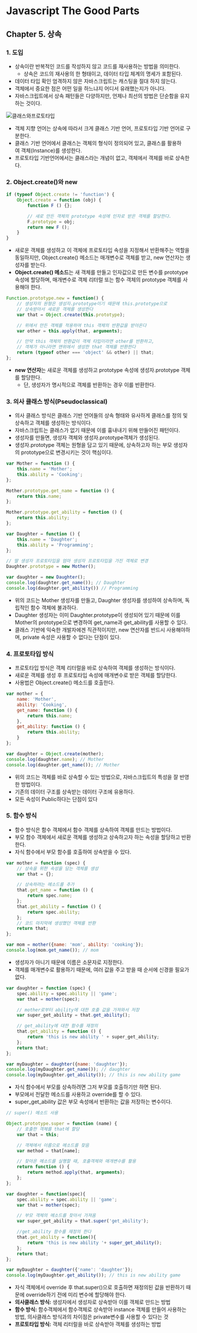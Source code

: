 # Javascript The Good Parts

## Chapter 5. 상속

### 1. 도입

- 상속이란 반복적인 코드를 작성하지 않고 코드를 재사용하는 방법을 의미한다.
  - 상속은 코드의 재사용의 한 형태이고, 데이터 타입 체계의 명세가 포함된다.
- 데이터 타입 확인 엄격하지 않은 자바스크립트는 캐스팅을 절대 하지 않는다.
- 객체에서 중요한 점은 어떤 일을 하느냐지 어디서 유래했는지가 아니다.
- 자바스크립트에서 상속 패턴들은 다양하지만, 언제나 최선의 방법은 단순함을 유지하는 것이다.

![클래스와프로토타입](https://user-images.githubusercontent.com/38815618/87803429-69407f80-c88d-11ea-849b-2c32f103754e.png)

- 객체 지향 언어는 상속에 따라서 크게 클래스 기반 언어, 프로토타입 기반 언어로 구분한다.
- 클래스 기반 언어에서 클래스는 객체의 형식이 정의되어 있고, 클래스를 활용하여 객체(Instance)를 생성한다.
- 프로토타입 기반언어에서는 클래스라는 개념이 없고, 객체에서 객체를 바로 상속한다.

### 2. Object.create()와 new

```javascript
if (typeof Object.create != 'function') {
    Object.create = function (obj) {
        function F () {};

        // 새로 만든 객체의 prototype 속성에 인자로 받은 객체를 할당한다.
        F.prototype = obj;
        return new F ();
    }
}
```

- 새로운 객체를 생성하고 이 객체에 프로토타입 속성을 지정해서 반환해주는 역할을 동일하지만, Object.create() 메소드는 매개변수로 객체를 받고, new 연산자는 생성자를 받는다.
- **Object.create() 메소드**는 새 객체를 만들고 인자값으로 만든 변수를 prototype 속성에 할당하며, 매개변수로 객체 리터럴 또는 함수 객체의 prototype 객체를 사용해야 한다.

```javascript
Function.prototype.new = function() {
    // 생성자의 원형은 생성자.prototype이기 때문에 this.prototype으로
    // 상속받아서 새로운 객체를 생성한다
    var that = Object.create(this.prototype);

    // 위에서 만든 객체를 적용하여 this 객체의 반환값을 받아온다
    var other = this.apply(that, arguments);

    // 만약 this 객체의 반환값이 객체 타입이라면 other를 반환하고,
    // 객체가 아니라면 맨위에서 생성한 that 객체를 반환한다
    return (typeof other === 'object' && other) || that;
};
```

- **new 연산자**는 새로운 객체를 생성하고 prototype 속성에 생성자.prototype 객체를 할당한다.
  - 단, 생성자가 명시적으로 객체를 반환하는 경우 이를 반환한다.

### 3. 의사 클래스 방식(Pseudoclassical)

- 의사 클래스 방식은 클래스 기반 언어들의 상속 형태와 유사하게 클래스를 정의 및 상속하고 객체를 생성하는 방식이다.
- 자바스크립트는 클래스가 없기 때문에 이를 흉내내기 위해 만들어진 패턴이다.
- 생성자를 만들면, 생성자 객체와 생성자.prototype객체가 생성된다.
- 생성자.prototype 객체는 원형을 담고 있기 때문에, 상속하고자 하는 부모 생성자의 prototype으로 변경시키는 것이 핵심이다.

```javascript
var Mother = function () {
    this.name = 'Mother';
    this.ability = 'Cooking';
};

Mother.prototype.get_name = function () {
    return this.name;
};

Mother.prototype.get_ability = function () {
    return this.ability;
};

var Daughter = function () {
    this.name = 'Daughter';
    this.ability = 'Programming';
};

// 딸 생성자 프로토타입을 엄마 생성자 프로토타입을 가진 객체로 변경
Daughter.prototype = new Mother();

var daughter = new Daughter();
console.log(daughter.get_name()); // Daughter
console.log(daughter.get_ability()) // Programming
```

- 위의 코드는 Mother 생성자를 만들고, Daughter 생성자를 생성하여 상속하며, 독립적인 함수 객체에 불과하다.
- Daughter 생성자는 이미 Daughter.prototype이 생성되어 있기 때문에 이를 Mother의 prototype으로 변경하여 get_name과 get_ability를 사용할 수 있다.
- 클래스 기반에 익숙한 개발자에겐 직관적이지만, new 연산자를 반드시 사용해야하며, private 속성은 사용할 수 없다는 단점이 있다.

### 4. 프로토타입 방식

- 프로토타입 방식은 객체 리터럴을 바로 상속하여 객체를 생성하는 방식이다.
- 새로운 객체를 생성 후 프로토타입 속성에 매개변수로 받은 객체를 할당한다.
- 사용법은 Object.create() 메소드를 호출한다.

```javascript
var mother = {
    name: 'Mother',
    ability: 'Cooking',
    get_name: function () {
        return this.name;
    },
    get_ability: function () {
        return this.ability;
    }
};

var daughter = Object.create(mother);
console.log(daughter.name); // Mother
console.log(daughter.get_name()); // Mother
```

- 위의 코드는 객체를 바로 상속할 수 있는 방법으로, 자바스크립트의 특성을 잘 반영한 방법이다.
- 기존의 데이터 구조를 상속받는 데이터 구조에 유용하다.
- 모든 속성이 Public하다는 단점이 있다

### 5. 함수 방식

- 함수 방식은 함수 객체에서 함수 객체를 상속하여 객체를 만드는 방법이다.
- 부모 함수 객체에서 새로운 객체를 생성하고 상속하고자 하는 속성을 할당하고 반환한다.
- 자식 함수에서 부모 함수를 호출하여 상속받을 수 있다.

```javascript
var mother = function (spec) {
    // 상속을 위한 속성을 담는 객체를 생성
    var that = {};

    // 상속하려는 메소드를 추가
    that.get_name = function () {
        return spec.name;
    };
    that.get_ability = function () {
        return spec.ability;
    };
    // 코드 마지막에 생성했던 객체를 반환
    return that;
};

var mom = mother({name: 'mom', ability: 'cooking'});
console.log(mom.get_name()); // mom
```

- 생성자가 아니기 때문에 이름은 소문자로 지정한다.
- 객체를 매개변수로 활용하기 때문에, 여러 값을 주고 받을 때 순서에 신경쓸 필요가 없다.

```javascript
var daughter = function (spec) {
    spec.ability = spec.ability || 'game';
    var that = mother(spec);

    // mother로부터 ability에 대한 호출 값을 가져와서 저장
    var super_get_ability = that.get_ability();

    // get_ability에 대한 함수를 재정의
    that.get_ability = function () {
        return 'this is new ability ' + super_get_ability;
    };
    return that;
};

var myDaughter = daughter({name: 'daughter'});
console.log(myDaughter.get_name()); // daughter
console.log(myDaughter.get_ability()); // this is new ability game
```

- 자식 함수에서 부모를 상속하려면 그저 부모를 호출하기만 하면 된다.
- 부모에서 전달한 메소드를 사용하고 override를 할 수 있다.
- super_get_ability 값은 부모 속성에서 반환하는 값을 저장하는 변수이다.

```javascript
// super() 메소드 사용

Object.prototype.super = function (name) {
    // 호출한 객체를 that에 할당
    var that = this;

    // 객체에서 이름으로 메소드를 찾음
    var method = that[name];

    // 찾아온 메소드를 실행할 때, 호출객체와 매개변수를 활용
    return function () {
        return method.apply(that, arguments);
    };
};

var daughter = function(spec){
    spec.ability = spec.ability || 'game';
    var that = mother(spec);

    // 부모 객체의 메소드를 찾아서 가져옴
    var super_get_ability = that.super('get_ability');

    //get_ability 함수를 재정의 한다
    that.get_ability = function(){
        return 'this is new ability '+ super_get_ability();
    };
    return that;
};

var myDaughter = daughter({'name': 'daughter'});
console.log(myDaughter.get_ability()); // this is new ability game
```

- 자식 객체에서 override 후 that.super()으로 호출하면 재정의된 값을 반환하기 때문에 override하기 전에 미리 변수에 할당해야 한다.
- **의사클래스 방식:** 생성자에서 생성자로 상속받아 이를 객체로 만드는 방법
- **함수 방식:** 함수객체에서 함수객체로 상속받아 instance 객체를 만들어 사용하는 방법, 의사클래스 방식과의 차이점은 private변수를 사용할 수 있다는 것
- **프로토타입 방식:** 객체 리터럴을 바로 상속받아 객체를 생성하는 방법
